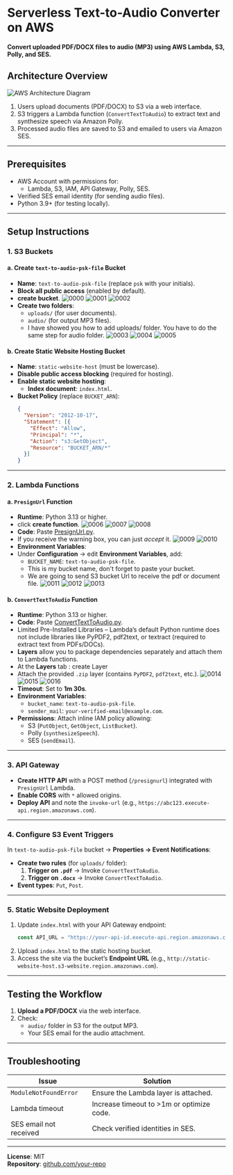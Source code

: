 
# **Serverless Text-to-Audio Converter on AWS**  
**Convert uploaded PDF/DOCX files to audio (MP3) using AWS Lambda, S3, Polly, and SES.**  

## **Architecture Overview**  
![AWS Architecture Diagram](https://github.com/pyaesoekyaw/text-to-audio-complete-AWS-PROJECT/blob/main/images/The%20Diagram.png)

1. Users upload documents (PDF/DOCX) to S3 via a web interface.  
2. S3 triggers a Lambda function (`ConvertTextToAudio`) to extract text and synthesize speech via Amazon Polly.  
3. Processed audio files are saved to S3 and emailed to users via Amazon SES.  

---

## **Prerequisites**  
- AWS Account with permissions for:  
  - Lambda, S3, IAM, API Gateway, Polly, SES.  
- Verified SES email identity (for sending audio files).  
- Python 3.9+ (for testing locally).  

---

## **Setup Instructions**  

### **1. S3 Buckets**  
#### **a. Create `text-to-audio-psk-file` Bucket**  
- **Name**: `text-to-audio-psk-file` (replace `psk` with your initials).  
- **Block all public access** (enabled by default).
- **create bucket**.
![0000](https://github.com/pyaesoekyaw/text-to-audio-complete-AWS-PROJECT/blob/main/images/0000.png)
![0001](https://github.com/pyaesoekyaw/text-to-audio-complete-AWS-PROJECT/blob/main/images/0001.png)
![0002](https://github.com/pyaesoekyaw/text-to-audio-complete-AWS-PROJECT/blob/main/images/0002.png)
- **Create two folders**:  
  - `uploads/` (for user documents).  
  - `audio/` (for output MP3 files).
  - I have showed you how to add uploads/ folder. You have to do the same step for audio folder.
![0003](https://github.com/pyaesoekyaw/text-to-audio-complete-AWS-PROJECT/blob/main/images/0003.png)
![0004](https://github.com/pyaesoekyaw/text-to-audio-complete-AWS-PROJECT/blob/main/images/0004.png)
![0005](https://github.com/pyaesoekyaw/text-to-audio-complete-AWS-PROJECT/blob/main/images/0005.png)

#### **b. Create Static Website Hosting Bucket**  
- **Name**: `static-website-host` (must be lowercase).  
- **Disable public access blocking** (required for hosting).  
- **Enable static website hosting**:  
  - **Index document**: `index.html`.  
- **Bucket Policy** (replace `BUCKET_ARN`):  
  ```json
  {
    "Version": "2012-10-17",
    "Statement": [{
      "Effect": "Allow",
      "Principal": "*",
      "Action": "s3:GetObject",
      "Resource": "BUCKET_ARN/*"
    }]
  }
  ```

---

### **2. Lambda Functions**  
#### **a. `PresignUrl` Function**  
- **Runtime**: Python 3.13 or higher.
- click **create function**.
![0006](https://github.com/pyaesoekyaw/text-to-audio-complete-AWS-PROJECT/blob/main/images/0006.png)
![0007](https://github.com/pyaesoekyaw/text-to-audio-complete-AWS-PROJECT/blob/main/images/0007.png)
![0008](https://github.com/pyaesoekyaw/text-to-audio-complete-AWS-PROJECT/blob/main/images/0008.png)
- **Code**: Paste [PresignUrl.py](https://github.com/pyaesoekyaw/text-to-audio-complete-AWS-PROJECT/tree/main/Lambda%20-%20Python%20Code).
- If you receive the warning box, you can just *accept* it.
![0009](https://github.com/pyaesoekyaw/text-to-audio-complete-AWS-PROJECT/blob/main/images/0009.png)
![0010](https://github.com/pyaesoekyaw/text-to-audio-complete-AWS-PROJECT/blob/main/images/0010.png)
- **Environment Variables**:
- Under **Configuration** → edit **Environment Variables**, add:
  - `BUCKET_NAME`: `text-to-audio-psk-file`.  
  -  This is my bucket name, don't forget to paste your bucket.
  -  We are going to send S3 bucket Url to receive the pdf or document file.
![0011](https://github.com/pyaesoekyaw/text-to-audio-complete-AWS-PROJECT/blob/main/images/0011.png)
![0012](https://github.com/pyaesoekyaw/text-to-audio-complete-AWS-PROJECT/blob/main/images/0012.png)
![0013](https://github.com/pyaesoekyaw/text-to-audio-complete-AWS-PROJECT/blob/main/images/0013.png)
#### **b. `ConvertTextToAudio` Function**  
- **Runtime**: Python 3.13 or higher.  
- **Code**: Paste [ConvertTextToAudio.py](https://github.com/pyaesoekyaw/text-to-audio-complete-AWS-PROJECT/tree/main/Lambda%20-%20Python%20Code).
- Limited Pre-Installed Libraries – Lambda’s default Python runtime does not include libraries like PyPDF2, pdf2text, or textract (required to extract text from PDFs/DOCs).
- **Layers** allow you to package dependencies separately and attach them to Lambda functions. 
- At the **Layers** tab : create Layer
- Attach the provided `.zip` layer (contains `PyPDF2`, `pdf2text`, etc.).
![0014](https://github.com/pyaesoekyaw/text-to-audio-complete-AWS-PROJECT/blob/main/images/0014.png)
![0015](https://github.com/pyaesoekyaw/text-to-audio-complete-AWS-PROJECT/blob/main/images/0015.png)
![0016](https://github.com/pyaesoekyaw/text-to-audio-complete-AWS-PROJECT/blob/main/images/0016.png)
- **Timeout**: Set to **1m 30s**.  
- **Environment Variables**:  
  - `bucket_name`: `text-to-audio-psk-file`.  
  - `sender_mail`: `your-verified-email@example.com`.  
- **Permissions**: Attach inline IAM policy allowing:  
  - S3 (`PutObject`, `GetObject`, `ListBucket`).  
  - Polly (`synthesizeSpeech`).  
  - SES (`sendEmail`).  

---

### **3. API Gateway**  
- **Create HTTP API** with a POST method (`/presignurl`) integrated with `PresignUrl` Lambda.  
- **Enable CORS** with `*` allowed origins.  
- **Deploy API** and note the `invoke-url` (e.g., `https://abc123.execute-api.region.amazonaws.com`).  

---

### **4. Configure S3 Event Triggers**  
In `text-to-audio-psk-file` bucket → **Properties → Event Notifications**:  
- **Create two rules** (for `uploads/` folder):  
  1. **Trigger on `.pdf`** → Invoke `ConvertTextToAudio`.  
  2. **Trigger on `.docx`** → Invoke `ConvertTextToAudio`.  
- **Event types**: `Put`, `Post`.  

---

### **5. Static Website Deployment**  
1. Update `index.html` with your API Gateway endpoint:  
   ```javascript
   const API_URL = "https://your-api-id.execute-api.region.amazonaws.com/presignurl";
   ```  
2. Upload `index.html` to the static hosting bucket.  
3. Access the site via the bucket’s **Endpoint URL** (e.g., `http://static-website-host.s3-website.region.amazonaws.com`).  

---

## **Testing the Workflow**  
1. **Upload a PDF/DOCX** via the web interface.  
2. Check:  
   - `audio/` folder in S3 for the output MP3.  
   - Your SES email for the audio attachment.  

---

## **Troubleshooting**  
| Issue | Solution |  
|-------|----------|  
| `ModuleNotFoundError` | Ensure the Lambda layer is attached. |  
| Lambda timeout | Increase timeout to >1m or optimize code. |  
| SES email not received | Check verified identities in SES. |  

---


**License**: MIT  
**Repository**: [github.com/your-repo](https://github.com/pyaesoekyaw)  
